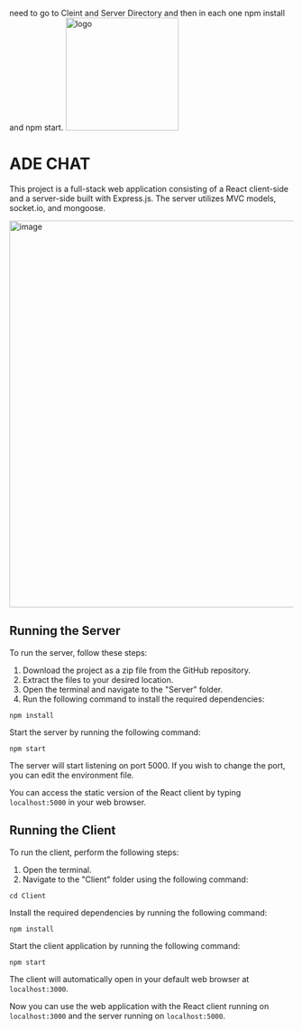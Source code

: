  need to go to Cleint and Server Directory and then in each one npm install and npm start.
<img src="https://github.com/adital2512/advanced2-ex-1B/assets/118116425/8b59aaa1-f524-44ab-b0b3-de2a6fc44680" alt="logo" width="200" height="200">
<h1> ADE CHAT</h1>

<p>This project is a full-stack web application consisting of a React client-side and a server-side built with Express.js. The server utilizes MVC models, socket.io, and mongoose.</p>
<img width="686" alt="image" src="https://github.com/DanielSInger1/Ass2/assets/118116425/76dc301d-5309-48c3-97b8-69721b80715a">



<h2>Running the Server</h2>

<p>To run the server, follow these steps:</p>

<ol>
  <li>Download the project as a zip file from the GitHub repository.</li>
  <li>Extract the files to your desired location.</li>
  <li>Open the terminal and navigate to the "Server" folder.</li>
  <li>Run the following command to install the required dependencies:</li>
</ol>

<pre>
<code>npm install</code>
</pre>

<p>Start the server by running the following command:</p>

<pre>
<code>npm start</code>
</pre>

<p>The server will start listening on port 5000. If you wish to change the port, you can edit the environment file.</p>

<p>You can access the static version of the React client by typing <code>localhost:5000</code> in your web browser.</p>

<h2>Running the Client</h2>

<p>To run the client, perform the following steps:</p>

<ol>
  <li>Open the terminal.</li>
  <li>Navigate to the "Client" folder using the following command:</li>
</ol>

<pre>
<code>cd Client</code>
</pre>

<p>Install the required dependencies by running the following command:</p>

<pre>
<code>npm install</code>
</pre>

<p>Start the client application by running the following command:</p>

<pre>
<code>npm start</code>
</pre>

<p>The client will automatically open in your default web browser at <code>localhost:3000</code>.</p>

<p>Now you can use the web application with the React client running on <code>localhost:3000</code> and the server running on <code>localhost:5000</code>.</p>




